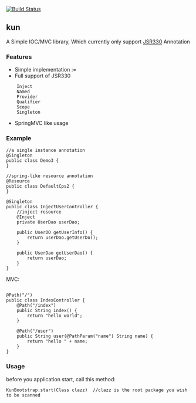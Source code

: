 [![Build Status](https://travis-ci.org/AngusLean/kun.svg?branch=master)](https://travis-ci.org/AngusLean/kun)


## kun
A Simple IOC/MVC library, Which currently only support [JSR330](https://www.jcp.org/en/jsr/detail?id=330) Annotation


### Features
- Simple implementation :=
- Full support of JSR330
```aidl
    Inject
    Named
    Provider
    Qualifier
    Scope
    Singleton
```
- SpringMVC like usage


### Example
```$xslt
//a single instance annotation
@Singleton
public class Demo3 {
}

//spring-like resource annotation
@Resource 
public class DefaultCps2 {
}

@Singleton
public class InjectUserController {
    //inject resource
    @Inject
    private UserDao userDao;

    public UserDO getUserInfo() {
        return userDao.getUserDo();
    }

    public UserDao getUserDao() {
        return userDao;
    }
}

```

MVC:

```$xslt

@Path("/")
public class IndexController {
    @Path("/index")
    public String index() {
        return "hello world";
    }

    @Path("/user")
    public String user(@PathParam("name") String name) {
        return "hello " + name;
    }
}
```

### Usage
before you application start, call this method:
```$xslt
KunBootstrap.start(Class clazz)  //clazz is the root package you wish to be scanned
```

